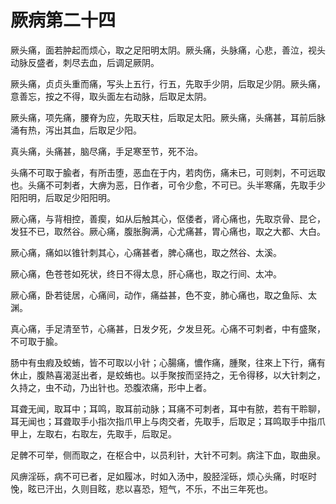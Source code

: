 # 厥病第二十四



厥头痛，面若肿起而烦心，取之足阳明太阴。厥头痛，头脉痛，心悲，善泣，视头动脉反盛者，刺尽去血，后调足厥阴。


厥头痛，贞贞头重而痛，写头上五行，行五，先取手少阴，后取足少阴。厥头痛，意善忘，按之不得，取头面左右动脉，后取足太阴。


厥头痛，项先痛，腰脊为应，先取天柱，后取足太阳。厥头痛，头痛甚，耳前后脉涌有热，泻出其血，后取足少阳。


真头痛，头痛甚，脑尽痛，手足寒至节，死不治。


头痛不可取于腧者，有所击堕，恶血在于内，若肉伤，痛未已，可则刺，不可远取也。头痛不可刺者，大痹为恶，日作者，可令少愈，不可已。头半寒痛，先取手少阳阳明，后取足少阳阳明。


厥心痛，与背相控，善瘈，如从后触其心，伛偻者，肾心痛也，先取京骨、昆仑，发狂不已，取然谷。厥心痛，腹胀胸满，心尤痛甚，胃心痛也，取之大都、大白。


厥心痛，痛如以锥针刺其心，心痛甚者，脾心痛也，取之然谷、太溪。


厥心痛，色苍苍如死状，终日不得太息，肝心痛也，取之行间、太冲。


厥心痛，卧若徒居，心痛间，动作，痛益甚，色不变，肺心痛也，取之鱼际、太渊。


真心痛，手足清至节，心痛甚，日发夕死，夕发旦死。心痛不可刺者，中有盛聚，不可取于腧。


肠中有虫瘕及蛟蛕，皆不可取以小针；心腸痛，憹作痛，腫聚，往來上下行，痛有休止，腹熱喜渴涎出者，是蛟蛕也。以手聚按而坚持之，无令得移，以大针刺之，久持之，虫不动，乃出针也。恐腹浓痛，形中上者。


耳聋无闻，取耳中；耳鸣，取耳前动脉；耳痛不可刺者，耳中有脓，若有干聆聊，耳无闻也；耳聋取手小指次指爪甲上与肉交者，先取手，后取足；耳鸣取手中指爪甲上，左取右，右取左，先取手，后取足。


足髀不可举，侧而取之，在枢合中，以员利针，大针不可刺。病注下血，取曲泉。


风痹淫砾，病不可已者，足如履冰，时如入汤中，股胫淫砾，烦心头痛，时呕时悗，眩已汗出，久则目眩，悲以喜恐，短气，不乐，不出三年死也。